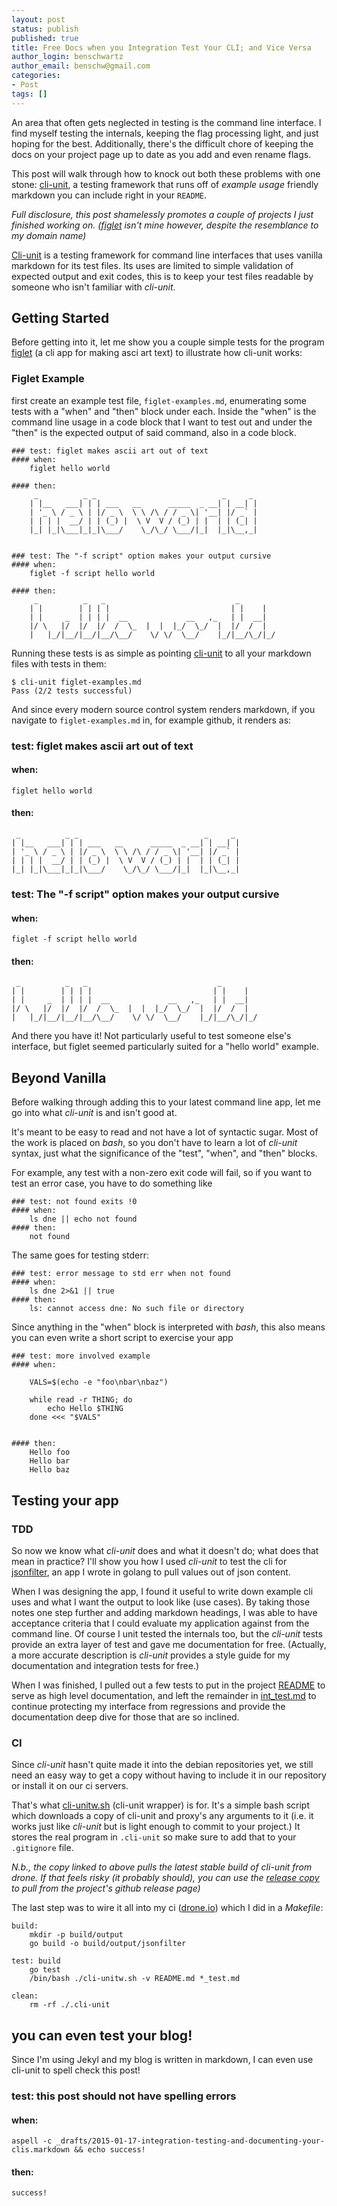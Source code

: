 ```yaml
---
layout: post
status: publish
published: true
title: Free Docs when you Integration Test Your CLI; and Vice Versa
author_login: benschwartz
author_email: benschw@gmail.com
categories:
- Post
tags: []
---
```


An area that often gets neglected in testing is the command line interface. I find myself testing the internals, keeping the flag processing light, and just hoping for the best. Additionally, there's the difficult chore of keeping the docs on your project page up to date as you add and even rename flags.

This post will walk through how to knock out both these problems with one stone: [cli-unit](http://txt.fliglio.com/cli-unit/), a testing framework that runs off of _example usage_ friendly markdown you can include right in your `README`.

<!--more-->

_Full disclosure, this post shamelessly promotes a couple of projects I just finished working on. ([figlet](http://www.figlet.org/) isn't mine however, despite the resemblance to my domain name)_

[Cli-unit](http://txt.fliglio.com/cli-unit/) is a testing framework for command line interfaces that uses vanilla markdown for its test files. Its uses are limited to simple validation of expected output and exit codes, this is to keep your test files readable by someone who isn't familiar with _cli-unit_. 

## Getting Started

Before getting into it, let me show you a couple simple tests for the program [figlet](http://www.figlet.org/) (a cli app for making asci art text) to illustrate how cli-unit works:

### Figlet Example

first create an example test file, `figlet-examples.md`, enumerating some tests with a "when" and "then" block under each. Inside the "when" is the command line usage in a code block that I want to test out and under the "then" is the expected output of said command, also in a code block.

	### test: figlet makes ascii art out of text
	#### when:
		figlet hello world

	#### then:
		 _          _ _                            _     _ 
		| |__   ___| | | ___   __      _____  _ __| | __| |
		| '_ \ / _ \ | |/ _ \  \ \ /\ / / _ \| '__| |/ _` |
		| | | |  __/ | | (_) |  \ V  V / (_) | |  | | (_| |
		|_| |_|\___|_|_|\___/    \_/\_/ \___/|_|  |_|\__,_|


	### test: The "-f script" option makes your output cursive
	#### when:
		figlet -f script hello world

	#### then:
		 _          _   _                             _        
		| |        | | | |                           | |    |  
		| |     _  | | | |  __             __   ,_   | |  __|  
		|/ \   |/  |/  |/  /  \_  |  |  |_/  \_/  |  |/  /  |  
		|   |_/|__/|__/|__/\__/    \/ \/  \__/    |_/|__/\_/|_/
	                                                       

Running these tests is as simple as pointing [cli-unit](http://txt.fliglio.com/cli-unit/) to all your markdown files with tests in them:

	$ cli-unit figlet-examples.md 
	Pass (2/2 tests successful)

And since every modern source control system renders markdown, if you navigate to `figlet-examples.md` in, for example github, it renders as:

### test: figlet makes ascii art out of text
#### when:
	figlet hello world

#### then:
	 _          _ _                            _     _ 
	| |__   ___| | | ___   __      _____  _ __| | __| |
	| '_ \ / _ \ | |/ _ \  \ \ /\ / / _ \| '__| |/ _` |
	| | | |  __/ | | (_) |  \ V  V / (_) | |  | | (_| |
	|_| |_|\___|_|_|\___/    \_/\_/ \___/|_|  |_|\__,_|


### test: The "-f script" option makes your output cursive
#### when:
	figlet -f script hello world

#### then:
	 _          _   _                             _        
	| |        | | | |                           | |    |  
	| |     _  | | | |  __             __   ,_   | |  __|  
	|/ \   |/  |/  |/  /  \_  |  |  |_/  \_/  |  |/  /  |  
	|   |_/|__/|__/|__/\__/    \/ \/  \__/    |_/|__/\_/|_/


And there you have it! Not particularly useful to test someone else's interface, but figlet seemed particularly suited for a "hello world" example.

## Beyond Vanilla

Before walking through adding this to your latest command line app, let me go into what _cli-unit_ is and isn't good at.

It's meant to be easy to read and not have a lot of syntactic sugar. Most of the work is placed on _bash_, so you don't have to learn a lot of _cli-unit_ syntax, just what the significance of the "test", "when", and "then" blocks.

For example, any test with a non-zero exit code will fail, so if you want to test an error case, you have to do something like 

	### test: not found exits !0
	#### when:
		ls dne || echo not found
	#### then:
		not found

The same goes for testing stderr: 

	### test: error message to std err when not found
	#### when:
		ls dne 2>&1 || true
	#### then:
		ls: cannot access dne: No such file or directory

Since anything in the "when" block is interpreted with _bash_, this also means you can even write a short script to exercise your app

	### test: more involved example
	#### when:

        VALS=$(echo -e "foo\nbar\nbaz")

        while read -r THING; do
            echo Hello $THING
        done <<< "$VALS"


	#### then:
        Hello foo
        Hello bar
        Hello baz

## Testing your app

### TDD
So now we know what _cli-unit_ does and what it doesn't do; what does that mean in practice? I'll show you how I used _cli-unit_ to test the cli for [jsonfilter](https://github.com/benschw/jsonfilter), an app I wrote in golang to pull values out of json content.

When I was designing the app, I found it useful to write down example cli uses and what I want the output to look like (use cases). By taking those notes one step further and adding markdown headings, I was able to have acceptance criteria that I could evaluate my application against from the command line. Of course I unit tested the internals too, but the _cli-unit_ tests provide an extra layer of test and gave me documentation for free. (Actually, a more accurate description is _cli-unit_ provides a style guide for my documentation and integration tests for free.)

When I was finished, I pulled out a few tests to put in the project [README](https://github.com/benschw/jsonfilter) to serve as high level documentation, and left the remainder in [int_test.md](https://github.com/benschw/jsonfilter/blob/master/int_test.md) to continue protecting my interface from regressions and provide the documentation deep dive for those that are so inclined.

### CI

Since _cli-unit_ hasn't quite made it into the debian repositories yet, we still need an easy way to get a copy without having to include it in our repository or install it on our ci servers.

That's what [cli-unitw.sh](https://github.com/benschw/cli-unit/blob/master/cli-unitw.sh) (cli-unit wrapper) is for. It's a simple bash script which downloads a copy of cli-unit and proxy's any arguments to it (i.e. it works just like _cli-unit_ but is light enough to commit to your project.) It stores the real program in `.cli-unit` so make sure to add that to your `.gitignore` file.

_N.b., the copy linked to above pulls the latest stable build of cli-unit from drone. If that feels risky (it probably should), you can use the [release copy](https://github.com/benschw/cli-unit/releases) to pull from the project's github release page)_

The last step was to wire it all into my ci ([drone.io]()) which I did in a _Makefile_:


	build:
        mkdir -p build/output
        go build -o build/output/jsonfilter

	test: build
        go test
        /bin/bash ./cli-unitw.sh -v README.md *_test.md

	clean:
        rm -rf ./.cli-unit




## you can even test your blog!

Since I'm using Jekyl and my blog is written in markdown, I can even use cli-unit to spell check this post!

### test: this post should not have spelling errors
#### when:
	aspell -c _drafts/2015-01-17-integration-testing-and-documenting-your-clis.markdown && echo success!
#### then:
	success!


